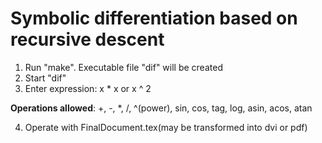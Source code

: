 # Symbolic differentiation based on recursive descent

1. Run "make". Executable file "dif" will be created
2. Start "dif"
3. Enter expression: x * x or x ^ 2 <p>

<b>Operations allowed</b>: +, -, *, /, ^(power), sin, cos, tag, log, asin, acos, atan

4. Operate with FinalDocument.tex(may be transformed into dvi or pdf)
